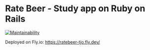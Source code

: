 # Rate Beer - Study app on Ruby on Rails

[![Maintainability](https://api.codeclimate.com/v1/badges/899ff6f0a4f63838b224/maintainability)](https://codeclimate.com/github/teemuoksanen/ratebeer/maintainability)

Deployed on Fly.io: https://ratebeer-tjo.fly.dev/